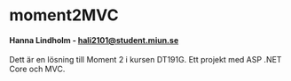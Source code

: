 # moment2MVC
#### Hanna Lindholm - hali2101@student.miun.se

Dett är en lösning till Moment 2 i kursen DT191G. Ett projekt med ASP .NET Core och MVC.
